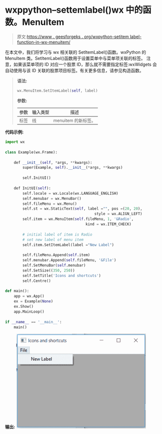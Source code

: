 # wxppython–settemlabel()wx 中的函数。MenuItem

> 原文:[https://www . geesforgeks . org/wxpython-setitem label-function-in-wx-menuitem/](https://www.geeksforgeeks.org/wxpython-setitemlabel-function-in-wx-menuitem/)

在本文中，我们将学习与 wx 相关联的 SetItemLabel()函数。wxPython 的 MenuItem 类。SetItemLabel()函数用于设置菜单中与菜单项关联的标签。
注意，如果该菜单项的 ID 对应一个股票 ID，那么就不需要指定标签:wxWidgets 会自动使用与该 ID 关联的股票项目标签。有关更多信息，请参见构造函数。

> **语法:**
> 
> ```py
> wx.MenuItem.SetItemLabel(self, label)
> 
> ```
> 
> **参数:**
> 
> | 参数 | 输入类型 | 描述 |
> | --- | --- | --- |
> | 标签 | 线 | menuitem 的新标签。 |

**代码示例:**

```py
import wx

class Example(wx.Frame):

    def __init__(self, *args, **kwargs):
        super(Example, self).__init__(*args, **kwargs)

        self.InitUI()

    def InitUI(self):
        self.locale = wx.Locale(wx.LANGUAGE_ENGLISH)
        self.menubar = wx.MenuBar()
        self.fileMenu = wx.Menu()
        self.st = wx.StaticText(self, label ="", pos =(20, 20),
                                         style = wx.ALIGN_LEFT)
        self.item = wx.MenuItem(self.fileMenu, 1, '&Radio',
                                     kind = wx.ITEM_CHECK)

        # initial label of item is Radio
        # set new label of menu item
        self.item.SetItemLabel(label ="New Label")

        self.fileMenu.Append(self.item)
        self.menubar.Append(self.fileMenu, '&File')
        self.SetMenuBar(self.menubar)
        self.SetSize((350, 250))
        self.SetTitle('Icons and shortcuts')
        self.Centre()

def main():
    app = wx.App()
    ex = Example(None)
    ex.Show()
    app.MainLoop()

if __name__ == '__main__':
    main()
```

**输出:**
![](img/90a15b360e40c7fe92eb34da6f6f2cd6.png)